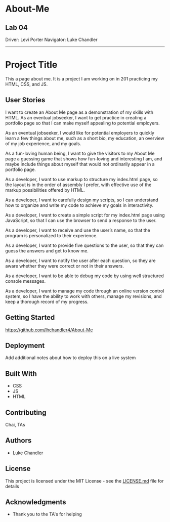 # About-Me

## Lab 04
Driver: Levi Porter
Navigator: Luke Chandler

---
# Project Title

This a page about me. It is a project I am working on in 201 practicing my HTML, CSS, and JS. 

## User Stories

I want to create an About Me page as a demonstration of my skills with HTML.
As an eventual jobseeker, I want to get practice in creating a portfolio page so that I can make myself appealing to potential employers.

As an eventual jobseeker, I would like for potential employers to quickly learn a few things about me, such as a short bio, my education, an overview of my job experience, and my goals.

As a fun-loving human being, I want to give the visitors to my About Me page a guessing game that shows how fun-loving and interesting I am, and maybe include things about myself that would not ordinarily appear in a portfolio page.

As a developer, I want to use markup to structure my index.html page, so the layout is in the order of assembly I prefer, with effective use of the markup possibilities offered by HTML.

As a developer, I want to carefully design my scripts, so I can understand how to organize and write my code to achieve my goals in interactivity.

As a developer, I want to create a simple script for my index.html page using JavaScript, so that I can use the browser to send a response to the user.

As a developer, I want to receive and use the user’s name, so that the program is personalized to their experience.

As a developer, I want to provide five questions to the user, so that they can guess the answers and get to know me.

As a developer, I want to notify the user after each question, so they are aware whether they were correct or not in their answers.

As a developer, I want to be able to debug my code by using well structured console messages.

As a developer, I want to manage my code through an online version control system, so I have the ability to work with others, manage my revisions, and keep a thorough record of my progress.

## Getting Started

https://github.com/lhchandler4/About-Me

## Deployment

Add additional notes about how to deploy this on a live system

## Built With

* CSS
* JS
* HTML

## Contributing

Chai, TAs

## Authors

* Luke Chandler

## License

This project is licensed under the MIT License - see the [LICENSE.md](LICENSE.md) file for details

## Acknowledgments

* Thank you to the TA's for helping

